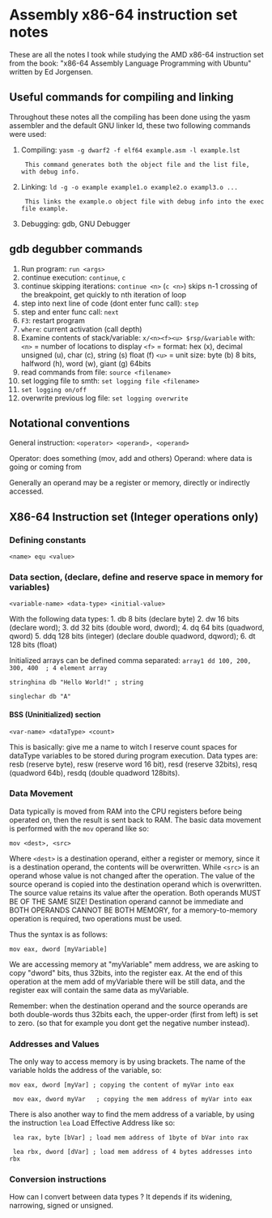 # Assembly x86-64 instruction set notes

These are all the notes I took while studying the AMD x86-64 instruction 
set from the book: "x86-64 Assembly Language Programming with Ubuntu" 
written by Ed Jorgensen. 

## Useful commands for compiling and linking

Throughout these notes all the compiling has been done using the yasm assembler and the 
default GNU linker ld, these two following commands were used:

1. Compiling:
		```yasm -g dwarf2 -f elf64 example.asm -l example.lst```
		
		
		This command generates both the object file and the list file, with debug info.
2. Linking:
		``` ld -g -o example example1.o example2.o exampl3.o ... ```
		
		
		This links the example.o object file with debug info into the exec file example.
3. Debugging: gdb, GNU Debugger

## gdb degubber commands

1. Run program: ``run <args>``
2. continue execution: ``continue``, ``c``
3. continue skipping iterations: ``continue <n>`` (``c <n>``)
   skips n-1 crossing of the breakpoint, get quickly to nth iteration of loop
4. step into next line of code (dont enter func call): ``step``
5. step and enter func call: ``next``
6. ``F3``: restart program
7. ``where``: current activation (call depth)
8. Examine contents of stack/variable: ``x/<n><f><u> $rsp/&variable`` with:
		 ``<n>`` = number of locations to display
		 ``<f>`` = format: hex (x), decimal unsigned (u), char (c), string (s)
		             float (f)
		 ``<u>`` = unit size: byte (b) 8 bits, halfword (h), word (w), giant (g) 64bits
9. read commands from file: ``source <filename>``
10. set logging file to smth: ``set logging file <filename>``
11. ``set logging on/off``
12. overwrite previous log file: ``set logging overwrite``


## Notational conventions

General instruction: 
``<operator> <operand>, <operand>``

Operator: does something (mov, add and others)
Operand: where data is going or coming from

Generally an operand may be a register or memory, directly or indirectly accessed.

##  X86-64 Instruction set (Integer operations only)

### Defining constants

``<name> equ <value>``

### Data section, (declare, define and reserve space in memory for variables)

``<variable-name> <data-type> <initial-value>``

With the following data types:
	1. db 8 bits (declare byte)
	2. dw 16 bits (declare word);
	3. dd 32 bits (double word, dword);
	4. dq 64 bits (quadword, qword)
	5. ddq 128 bits (integer) (declare double quadword, dqword);
	6. dt 128 bits (float)
	
Initialized arrays can be defined comma separated: 
``array1 dd 100, 200, 300, 400  ; 4 element array``


``stringhina db "Hello World!" ; string``


``singlechar db "A"``

#### BSS (Uninitialized) section

`` <var-name> <dataType> <count> ``

This is basically: give me a name to witch I reserve count spaces for dataType 
variables to be stored during program execution.
Data types are: resb (reserve byte), resw (reserve word 16 bit), resd (reserve 32bits),
resq (quadword 64b), resdq (double quadword 128bits).



### Data Movement

Data typically is moved from RAM into the CPU registers before being operated on, 
then the result is sent back to RAM.
The basic data movement is performed with the ``mov`` operand like so:

``mov <dest>, <src>``

Where ``<dest>`` is a destination operand, either a register or memory, since it
is a destination operand, the contents will be overwritten. While ``<src>`` is 
an operand whose value is not changed after the operation.
The value of the source operand is copied into the destination operand which is 
overwritten. The source value retains its value after the operation. Both operands
MUST BE OF THE SAME SIZE!
Destination operand cannot be immediate and BOTH OPERANDS CANNOT BE BOTH
MEMORY, for a memory-to-memory operation is required, two operations must be used.

Thus the syntax is as follows:

``mov eax, dword [myVariable]``

We are accessing memory at "myVariable" mem address, we are asking to copy 
"dword" bits, thus 32bits, into the register eax. At the end of this operation
at the mem add of myVariable there will be still data, and the register eax 
will contain the same data as myVariable.

Remember: when the destination operand and the source operands are both double-words
thus 32bits each, the upper-order (first from left) is set to zero. (so that for
example you dont get the negative number instead).

### Addresses and Values

The only way to access memory is by using brackets. The name of the variable
holds the address of the variable, so:

`` mov eax, dword [myVar] ; copying the content of myVar into eax ``


`` mov eax, dword myVar   ; copying the mem address of myVar into eax``

There is also another way to find the mem address of a variable, by using
the instruction ``lea`` Load Effective Address like so:

`` lea rax, byte [bVar] ; load mem address of 1byte of bVar into rax``


`` lea rbx, dword [dVar] ; load mem address of 4 bytes addresses into rbx``

### Conversion instructions

How can I convert between data types ? It depends if its widening, narrowing,
signed or unsigned.


